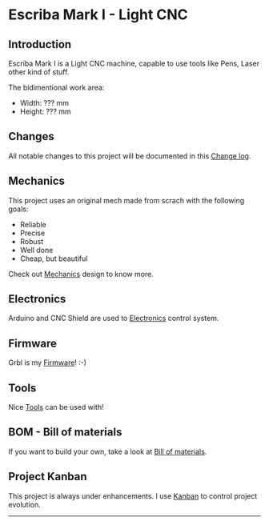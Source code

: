# Escriba Mark I - Light CNC

## Introduction

Escriba Mark I is a Light CNC machine, capable to use tools like Pens, Laser other kind of stuff.

The bidimentional work area:
- Width: ??? mm
- Height: ??? mm

## Changes
All notable changes to this project will be documented in this [Change log](CHANGELOG.md).

## Mechanics
This project uses an original mech made from scrach with the following goals:
- Reliable
- Precise
- Robust
- Well done
- Cheap, but beautiful

Check out [Mechanics](Mechanics/README.md) design to know more.

## Electronics
Arduino and CNC Shield are used to [Electronics](Electronics/README.md) control system.

## Firmware
Grbl is my [Firmware](Firmware/README.md)! :-)

## Tools
Nice [Tools](Tools/README.md) can be used with!

## BOM - Bill of materials
If you want to build your own, take a look at [Bill of materials](BOM.md).

## Project Kanban
This project is always under enhancements. I use [Kanban](KANBAN.md) to control project evolution.

---

